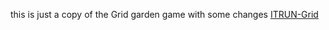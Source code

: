 this is just a copy of the Grid garden game with some changes
<a href='https://itrun-grid.netlify.com'>ITRUN-Grid</a>
